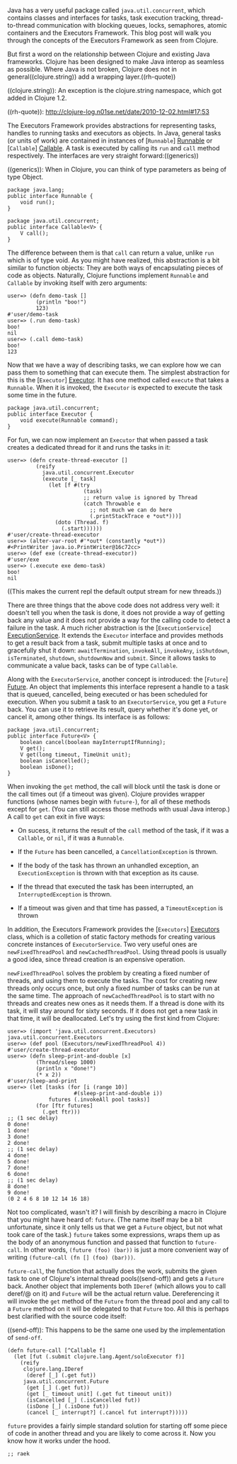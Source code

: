 Java has a very useful package called `java.util.concurrent`, which
contains classes and interfaces for tasks, task execution tracking,
thread-to-thread communication with blocking queues, locks,
semaphores, atomic containers and the Executors Framework. This blog
post will walk you through the concepts of the Executors Framework as
seen from Clojure.

But first a word on the relationship between Clojure and existing Java
frameworks. Clojure has been designed to make Java interop as seamless
as possible. Where Java is not broken, Clojure does not in
general((clojure.string)) add a wrapping layer.((rh-quote))

((clojure.string)): An exception is the clojure.string namespace,
which got added in Clojure 1.2.

((rh-quote)): <http://clojure-log.n01se.net/date/2010-12-02.html#17:53>

The Executors Framework provides abstractions for representing tasks,
handles to running tasks and executors as objects. In Java, general
tasks (or units of work) are contained in instances of [`Runnable`]
[Runnable] or [`Callable`] [Callable]. A task is executed by calling
its `run` and `call` method respectively. The interfaces are very
straight forward:((generics))

((generics)): When in Clojure, you can think of type parameters as
being of type Object.

[Runnable]: <http://download.oracle.com/javase/6/docs/api/java/lang/Runnable.html>
    "Javadoc for java.lang.Runnable"

[Callable]: <http://download.oracle.com/javase/6/docs/api/java/util/concurrent/Callable.html>
    "Javadoc for java.util.concurrent.Callable"

    package java.lang;
    public interface Runnable {
        void run();
    }

    package java.util.concurrent;
    public interface Callable<V> {
        V call();
    }

The difference between them is that `call` can return a value, unlike
`run` which is of type void. As you might have realized, this
abstraction is a bit similar to function objects: They are both ways
of encapsulating pieces of code as objects. Naturally, Clojure
functions implement `Runnable` and `Callable` by invoking itself with
zero arguments:

    user=> (defn demo-task []
             (println "boo!")
             123)
    #'user/demo-task
    user=> (.run demo-task)
    boo!
    nil
    user=> (.call demo-task)
    boo!
    123

Now that we have a way of describing tasks, we can explore how we can
pass them to something that can execute them. The simplest abstraction
for this is the [`Executor`] [Executor]. It has one method called
`execute` that takes a `Runnable`. When it is invoked, the `Executor`
is expected to execute the task some time in the future.

[Executor]: <http://download.oracle.com/javase/6/docs/api/java/util/concurrent/Executor.html>
    "Javadoc for java.util.concurrent.Executor"

    package java.util.concurrent;
    public interface Executor {
        void execute(Runnable command);
    }

For fun, we can now implement an `Executor` that when passed a task
creates a dedicated thread for it and runs the tasks in it:

    user=> (defn create-thread-executor []
             (reify
               java.util.concurrent.Executor
               (execute [_ task]
                 (let [f #(try
                            (task)
                            ;; return value is ignored by Thread
                            (catch Throwable e
                              ;; not much we can do here
                              (.printStackTrace e *out*)))]
                   (doto (Thread. f)
                     (.start))))))
    #'user/create-thread-executor
    user=> (alter-var-root #'*out* (constantly *out*))
    #<PrintWriter java.io.PrintWriter@16c72cc>
    user=> (def exe (create-thread-executor))
    #'user/exe
    user=> (.execute exe demo-task)
    boo!
    nil

((This makes the current repl the default output stream for new
threads.))

There are three things that the above code does not address very well:
it doesn't tell you when the task is done, it does not provide a way
of getting back any value and it does not provide a way for the
calling code to detect a failure in the task. A much richer
abstraction is the [`ExecutionService`] [ExecutionService]. It extends
the `Executor` interface and provides methods to get a result back
from a task, submit multiple tasks at once and to gracefully shut it
down: ﻿`awaitTermination`, `invokeAll`, `invokeAny`, `isShutdown`,
`isTerminated`, `shutdown`, `shutdownNow` and `submit`. Since it
allows tasks to communicate a value back, tasks can be of type
`Callable`.

[ExecutionService]: <http://download.oracle.com/javase/6/docs/api/java/util/concurrent/ExecutionService.html>
    "Javadoc for java.util.concurrent.ExecutionService"

Along with the `ExecutorService`, another concept is introduced: the
[`Future`] [Future]. An object that implements this interface
represent a handle to a task that is queued, cancelled, being executed
or has been scheduled for execution. When you submit a task to an
`ExecutorService`, you get a `Future` back. You can use it to retrieve
its result, query whether it's done yet, or cancel it, among other
things. Its interface is as follows:

[Future]: <http://download.oracle.com/javase/6/docs/api/java/util/concurrent/Future.html>
    "Javadoc for java.util.concurrent.Future"

    package java.util.concurrent;
    public interface Future<V> {
        boolean cancel(boolean mayInterruptIfRunning);
        V get();
        V get(long timeout, TimeUnit unit);
        boolean isCancelled();
        boolean isDone();
    }

When invoking the `get` method, the call will block until the task is
done or the call times out (if a timeout was given). Clojure provides
wrapper functions (whose names begin with `future-`), for all of these
methods except for `get`. (You can still access those methods with
usual Java interop.) A call to `get` can exit in five ways:

- On sucess, it returns the result of the `call` method of the task,
  if it was a `Callable`, or `nil`, if it was a `Runnable`.
  
- If the `Future` has been cancelled, a `CancellationException` is
  thrown.
  
- If the body of the task has thrown an unhandled exception, an
  `ExecutionException` is thrown with that exception as its cause.
  
- If the thread that executed the task has been interrupted, an
  `InterruptedException` is thrown.
  
- If a timeout was given and that time has passed, a
  `TimeoutException` is thrown

In addition, the Executors Framework provides the [`Executors`]
[Executors] class, which is a colletion of static factory methods for
creating various concrete instances of `ExecutorService`. Two very
useful ones are `newFixedThreadPool` and `newCachedThreadPool`. Using
thread pools is usually a good idea, since thread creation is an
expensive operation.

[Executors]: <http://download.oracle.com/javase/6/docs/api/java/util/concurrent/Executors.html>
    "Javadoc for java.util.concurrent.Executors"

`newFixedThreadPool` solves the problem by creating a fixed number of
threads, and using them to execute the tasks. The cost for creating
new threads only occurs once, but only a fixed number of tasks can be
run at the same time. The approach of `newCachedThreadPool` is to
start with no threads and creates new ones as it needs them. If a
thread is done with its task, it will stay around for sixty seconds.
If it does not get a new task in that time, it will be deallocated.
Let's try using the first kind from Clojure:

    user=> (import 'java.util.concurrent.Executors)
    java.util.concurrent.Executors
    user=> (def pool (Executors/newFixedThreadPool 4))
    #'user/create-thread-executor
    user=> (defn sleep-print-and-double [x]
             (Thread/sleep 1000)
             (println x "done!")
             (* x 2))
    #'user/sleep-and-print
    user=> (let [tasks (for [i (range 10)]
                         #(sleep-print-and-double i))
                 futures (.invokeAll pool tasks)]
             (for [ftr futures]
               (.get ftr)))
    ;; (1 sec delay)
    0 done!
    1 done!
    3 done!
    2 done!
    ;; (1 sec delay)
    4 done!
    5 done!
    7 done!
    6 done!
    ;; (1 sec delay)
    8 done!
    9 done!
    (0 2 4 6 8 10 12 14 16 18)

Not too complicated, wasn't it? I will finish by describing a macro in
Clojure that you might have heard of: `future`. (The name itself may
be a bit unfortunate, since it only tells us that we get a `Future`
object, but not what took care of the task.) `future` takes some
expressions, wraps them up as the body of an anonymous function and
passed that function to `future-call`. In other words, `(future (foo)
(bar))` is just a more convenient way of writing `(future-call (fn []
(foo) (bar)))`.

`future-call`, the function that actually does the work, submits the
given task to one of Clojure's internal thread pools((send-off)) and
gets a `Future` back. Another object that implements both `IDeref`
(which allows you to call deref/@ on it) and `Future` will be the
actual return value. Dereferencing it will invoke the `get` method of
the `Future` from the thread pool and any call to a `Future` method on
it will be delegated to that `Future` too. All this is perhaps best
clarified with the source code itself:

((send-off)): This happens to be the same one used by the
implementation of `send-off`.

    (defn future-call [^Callable f]
      (let [fut (.submit clojure.lang.Agent/soloExecutor f)]
        (reify
         clojure.lang.IDeref
          (deref [_] (.get fut))
         java.util.concurrent.Future
          (get [_] (.get fut))
          (get [_ timeout unit] (.get fut timeout unit))
          (isCancelled [_] (.isCancelled fut))
          (isDone [_] (.isDone fut))
          (cancel [_ interrupt?] (.cancel fut interrupt?)))))

`future` provides a fairly simple standard solution for starting off
some piece of code in another thread and you are likely to come across
it. Now you know how it works under the hood.

`;; raek`
